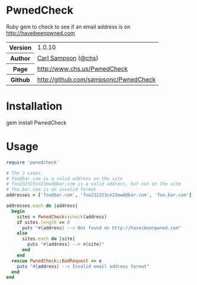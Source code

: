 # PwnedCheck

Ruby gem to check to see if an email address is on http://haveibeenpwned.com

<table>
    <tr>
        <th>Version</th>
        <td>1.0.10</td>
    </tr>
    <tr>
       <th>Author</th>
       <td><a href="http://www.chs.us">Carl Sampson</a> (<a href="http://twitter.com/chs">@chs</a>)</td>
    </tr>
    <tr>
        <th>Page</th>
        <td><a href="http://www.chs.us/PwnedCheck">http://www.chs.us/PwnedCheck</a></td>
    </tr>
    <tr>
        <th>Github</th>
        <td><a href="http://github.com/sampsonc/PwnedCheck">http://github.com/sampsonc/PwnedCheck</a></td>
    </tr>
</table>

# Installation
gem install PwnedCheck

# Usage

`````ruby
require 'pwnedcheck'

# The 3 cases.
# foo@bar.com is a valid address on the site
# foo232323ce23ewd@bar.com is a valid address, but not on the site
# foo.bar.com is an invalid format
addresses = ['foo@bar.com', 'foo232323ce23ewd@bar.com', 'foo.bar.com']

addresses.each do |address|
  begin
    sites = PwnedCheck::check(address)
    if sites.length == 0
      puts "#{address} --> Not found on http://haveibeenpwned.com"
    else
      sites.each do |site|
        puts "#{address} --> #{site}"
      end
    end
  rescue PwnedCheck::BadRequest => e
    puts "#{address} --> Invalid email address format"
  end
end
`````
